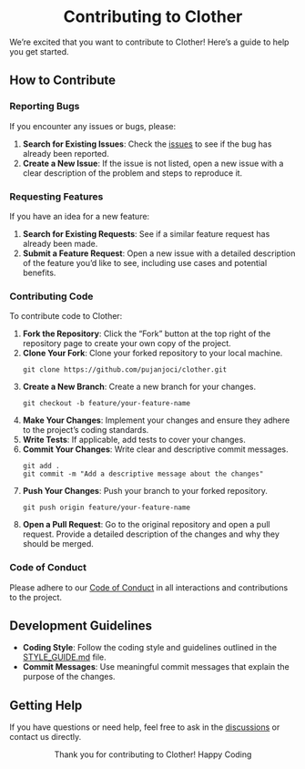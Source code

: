 <h1 align="center"> Contributing to Clother</h1>

We’re excited that you want to contribute to Clother! Here’s a guide to help you get started.

## How to Contribute

### Reporting Bugs

If you encounter any issues or bugs, please:

1. **Search for Existing Issues**: Check the [issues](https://github.com/pujanjoci/clother/issues) to see if the bug has already been reported.
2. **Create a New Issue**: If the issue is not listed, open a new issue with a clear description of the problem and steps to reproduce it.

### Requesting Features

If you have an idea for a new feature:

1. **Search for Existing Requests**: See if a similar feature request has already been made.
2. **Submit a Feature Request**: Open a new issue with a detailed description of the feature you’d like to see, including use cases and potential benefits.

### Contributing Code

To contribute code to Clother:

1. **Fork the Repository**: Click the “Fork” button at the top right of the repository page to create your own copy of the project.
2. **Clone Your Fork**: Clone your forked repository to your local machine.
    ```shell
    git clone https://github.com/pujanjoci/clother.git
    ```
3. **Create a New Branch**: Create a new branch for your changes.
    ```shell
    git checkout -b feature/your-feature-name
    ```
4. **Make Your Changes**: Implement your changes and ensure they adhere to the project’s coding standards.
5. **Write Tests**: If applicable, add tests to cover your changes.
6. **Commit Your Changes**: Write clear and descriptive commit messages.
    ```shell
    git add .
    git commit -m "Add a descriptive message about the changes"
    ```
7. **Push Your Changes**: Push your branch to your forked repository.
    ```shell
    git push origin feature/your-feature-name
    ```
8. **Open a Pull Request**: Go to the original repository and open a pull request. Provide a detailed description of the changes and why they should be merged.

### Code of Conduct

Please adhere to our [Code of Conduct](CODE_OF_CONDUCT.md) in all interactions and contributions to the project.

## Development Guidelines

- **Coding Style**: Follow the coding style and guidelines outlined in the [STYLE_GUIDE.md](STYLE_GUIDE.md) file.
- **Commit Messages**: Use meaningful commit messages that explain the purpose of the changes.

## Getting Help

If you have questions or need help, feel free to ask in the [discussions](https://github.com/pujanjoci/clother/discussions) or contact us directly.

<p align="center">Thank you for contributing to Clother! Happy Coding</p>
